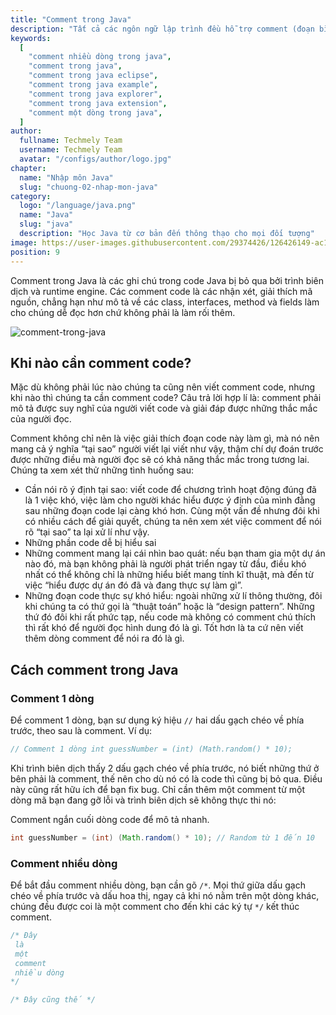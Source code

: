 ```yaml
---
title: "Comment trong Java"
description: "Tất cả các ngôn ngữ lập trình đều hỗ trợ comment (đoạn bình luận chỉ để hiển thị, cung câp thêm thông tin sẽ bị trình biên dịch bỏ qua) và trong Java cũng vậy, bài này chúng ta sẽ cùng nhau tìm hiểu comment trong java"
keywords:
  [
    "comment nhiều dòng trong java",
    "comment trong java",
    "comment trong java eclipse",
    "comment trong java example",
    "comment trong java explorer",
    "comment trong java extension",
    "comment một dòng trong java",
  ]
author:
  fullname: Techmely Team
  username: Techmely Team
  avatar: "/configs/author/logo.jpg"
chapter:
  name: "Nhập môn Java"
  slug: "chuong-02-nhap-mon-java"
category:
  logo: "/language/java.png"
  name: "Java"
  slug: "java"
  description: "Học Java từ cơ bản đến thông thạo cho mọi đối tượng"
image: https://user-images.githubusercontent.com/29374426/126426149-ac16a161-b637-44a5-ba1f-18892453c095.png
position: 9
---
```


Comment trong Java là các ghi chú trong code Java bị bỏ qua bởi trình biên dịch và runtime engine. Các comment code là các nhận xét, giải thích mã nguồn, chẳng hạn như mô tả về các class, interfaces, method và fields làm cho chúng dễ đọc hơn chứ không phải là làm rối thêm.

![comment-trong-java](https://user-images.githubusercontent.com/29374426/126426149-ac16a161-b637-44a5-ba1f-18892453c095.png)

## Khi nào cần comment code?

Mặc dù không phải lúc nào chúng ta cũng nên viết comment code, nhưng khi nào thì chúng ta cần comment code? Câu trả lời hợp lí là: comment phải mô tả được suy nghĩ của người viết code và giải đáp được những thắc mắc của người đọc.

Comment không chỉ nên là việc giải thích đoạn code này làm gì, mà nó nên mang cả ý nghĩa “tại sao” người viết lại viết như vậy, thậm chí dự đoán trước được những điều mà người đọc sẽ có khả năng thắc mắc trong tương lai. Chúng ta xem xét thử những tình huống sau:

- Cần nói rõ ý định tại sao: viết code để chương trình hoạt động đúng đã là 1 việc khó, việc làm cho người khác hiểu được ý định của mình đằng sau những đoạn code lại càng khó hơn. Cùng một vấn đề nhưng đôi khi có nhiều cách để giải quyết, chúng ta nên xem xét việc comment để nói rõ “tại sao” ta lại xử lí như vậy.
- Những phần code dễ bị hiểu sai
- Những comment mang lại cái nhìn bao quát: nếu bạn tham gia một dự án nào đó, mà bạn không phải là người phát triển ngay từ đầu, điều khó nhất có thể không chỉ là những hiểu biết mang tính kĩ thuật, mà đến từ việc “hiểu được dự án đó đã và đang thực sự làm gì”.
- Những đoạn code thực sự khó hiểu: ngoài những xử lí thông thường, đôi khi chúng ta có thứ gọi là “thuật toán” hoặc là “design pattern”. Những thứ đó đôi khi rất phức tạp, nếu code mà không có comment chú thích thì rất khó để người đọc hình dung đó là gì. Tốt hơn là ta cứ nên viết thêm dòng comment để nói ra đó là gì.

## Cách comment trong Java

### Comment 1 dòng

Để comment 1 dòng, bạn sư dụng ký hiệu `//` hai dấu gạch chéo về phía trước, theo sau là comment. Ví dụ:

```java
// Comment 1 dòng int guessNumber = (int) (Math.random() * 10);
```

Khi trình biên dịch thấy 2 dấu gạch chéo về phía trước, nó biết những thứ ở bên phải là comment, thế nên cho dù nó có là code thì cũng bị bỏ qua. Điều này cũng rất hữu ích để bạn fix bug. Chỉ cần thêm một comment từ một dòng mã bạn đang gỡ lỗi và trình biên dịch sẽ không thực thi nó:

Comment ngắn cuối dòng code để mô tả nhanh.

<div class="example"></div>

```java
int guessNumber = (int) (Math.random() * 10); // Random từ 1 đến 10
```

### Comment nhiều dòng

Để bắt đầu comment nhiều dòng, bạn cần gõ `/*`. Mọi thứ giữa dấu gạch chéo về phía trước và dấu hoa thị, ngay cả khi nó nằm trên một dòng khác, chúng đều được coi là một comment cho đến khi các ký tự `*/` kết thúc comment.

```java
/* Đây
 là
 một
 comment
 nhiều dòng
*/

/* Đây cũng thế */
```
